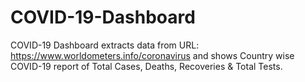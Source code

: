 # COVID-19-Dashboard
COVID-19 Dashboard extracts data from  URL: https://www.worldometers.info/coronavirus and shows Country wise COVID-19 report of Total Cases, Deaths, Recoveries & Total Tests.
